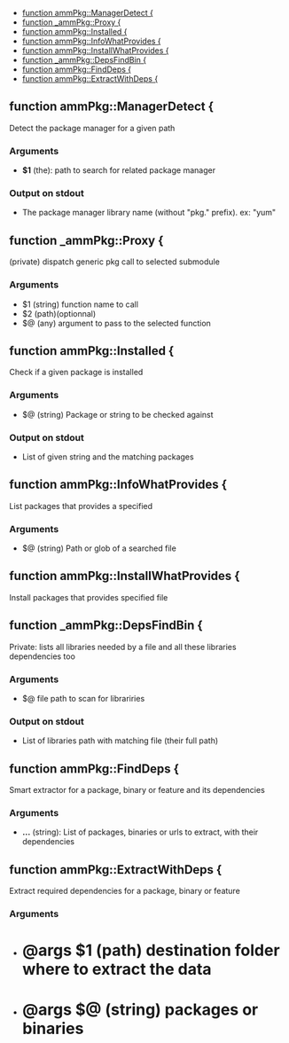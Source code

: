 
* [function ammPkg::ManagerDetect {](#function-ammpkgmanagerdetect-)
* [function _ammPkg::Proxy {](#function-ammpkgproxy-)
* [function ammPkg::Installed {](#function-ammpkginstalled-)
* [function ammPkg::InfoWhatProvides {](#function-ammpkginfowhatprovides-)
* [function ammPkg::InstallWhatProvides {](#function-ammpkginstallwhatprovides-)
* [function _ammPkg::DepsFindBin {](#function-ammpkgdepsfindbin-)
* [function ammPkg::FindDeps {](#function-ammpkgfinddeps-)
* [function ammPkg::ExtractWithDeps {](#function-ammpkgextractwithdeps-)


## function ammPkg::ManagerDetect {

Detect the package manager for a given path

### Arguments

* **$1** (the): path to search for related package manager

### Output on stdout

*  The package manager library name (without "pkg." prefix). ex: "yum"

## function _ammPkg::Proxy {

(private) dispatch generic pkg call to selected submodule

### Arguments

* $1  (string) function name to call
* $2  (path)(optionnal)
* $@  (any) argument to pass to the selected function

## function ammPkg::Installed {

Check if a given package is installed

### Arguments

* $@  (string) Package or string to be checked against

### Output on stdout

*  List of given string and the matching packages

## function ammPkg::InfoWhatProvides {

 List packages that provides a specified

### Arguments

* $@  (string) Path or glob of a searched file

## function ammPkg::InstallWhatProvides {

 Install packages that provides specified file

## function _ammPkg::DepsFindBin {

Private: lists all libraries needed by a file and all these libraries dependencies too

### Arguments

* $@  file path to scan for librariries

### Output on stdout

* List of libraries path with matching file (their full path)

## function ammPkg::FindDeps {

Smart extractor for a package, binary or feature and its dependencies

### Arguments

* **...** (string): List of packages, binaries or urls to extract, with their dependencies

## function ammPkg::ExtractWithDeps {

 Extract required dependencies for a package, binary or feature

### Arguments

* # @args $1 (path)  destination folder where to extract the data
* # @args $@ (string) packages or binaries

